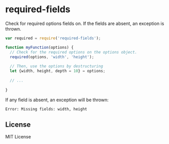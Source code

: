 # required-fields

Check for required options fields on.
If the fields are absent, an exception is thrown.

```js
var required = require('required-fields');

function myFunction(options) {
  // Check for the required options on the options object.
  required(options, 'width', 'height');
  
  // Then, use the options by destructuring
  let {width, height, depth = 10} = options;
  
  // ...
  
}
```

If any field is absent, an exception will be thrown:

```
Error: Missing fields: width, height
```

## License

MIT License
